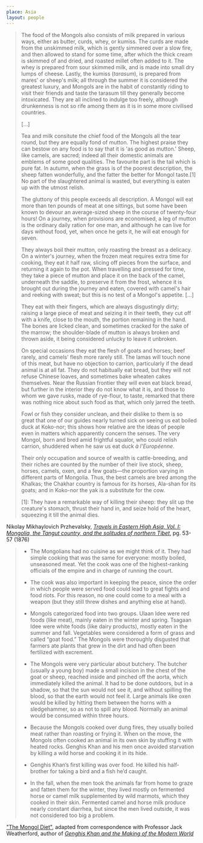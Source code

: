 ```yaml
---
place: Asia
layout: people
---
```


> The food of the Mongols also consists of milk prepared in various ways, either as butter, curds, whey, or kumiss. The curds are made from the unskimmed milk, which is gently simmered over a slow fire, and then allowed to stand for some time, after which the thick cream is skimmed of and dried, and roasted millet often added to it. The whey is prepared from sour skimmed milk, and is made into small dry lumps of cheese. Lastly, the kumiss (_tarasum_), is prepared from mares' or sheep's milk; all through the summer it is considered the greatest luxury, and Mongols are in the habit of constantly riding to visit their friends and taste the tarasum till they generally become intoxicated. They are all inclined to indulge too freely, although drunkenness is not so rife among them as it is in some more civilised countries.
>
> […]
>
> Tea and milk consitute the chief food of the Mongols all the tear round, but they are equally fond of mutton. The highest praise they can bestow on any food is to say that it is 'as good as mutton.' Sheep, like camels, are sacred; indeed all their domestic animals are emblems of some good qualities. The favourite part is the tail which is pure fat. In autumn, when the grass is of the poorest description, the sheep fatten wonderfully, and the fatter the better for Mongol taste.[1] No part of the slaughtered animal is wasted, but everything is eaten up with the utmost relish.
>
> The gluttony of this people exceeds all description. A Mongol will eat more than ten pounds of meat at one sittings, but some have been known to devour an average-sized sheep in the course of twenty-four hours! On a journey, when provisions are economised, a leg of mutton is the ordinary daily ration for one man, and although he can live for days without food, yet, when once he gets it, he will eat enough for seven.
>
> They always boil their mutton, only roasting the breast as a delicacy. On a winter's journey, when the frozen meat requires extra time for cooking, they eat it half raw, slicing off pieces from the surface, and returning it again to the pot. When travelling and pressed for time, they take a piece of mutton and place it on the back of the camel, underneath the saddle, to preserve it from the frost, whence it is brought out during the journey and eaten, covered with camel's hair and reeking with sweat; but this is no test of a Mongol's appetite. […]
>
> They eat with their fingers, which are always disgustingly dirty; raising a large piece of meat and seizing it in their teeth, they cut off with a knife, close to the mouth, the portion remaining in the hand. The bones are licked clean, and sometimes cracked for the sake of the marrow; the shoulder-blade of mutton is always broken and thrown aside, it being considered unlucky to leave it unbroken.
>
> On special occasions they eat the flesh of goats and horses; beef rarely, and camels' flesh more rarely still. The lamas will touch none of this meat, but have no objection to carrion, particularly if the dead animal is at all fat. They do not habitually eat bread, but they will not refuse Chinese loaves, and sometimes bake wheaten cakes themselves. Near the Russian frontier they will even eat black bread, but further in the interior they do not know what it is, and those to whom we gave rusks, made of rye-flour, to taste, remarked that there was nothing nice about such food as that, which only jarred the teeth.
>
> Fowl or fish they consider unclean, and their dislike to them is so great that one of our guides nearly turned sick on seeing us eat boiled duck at Koko-nor; this shows how relative are the ideas of people even in matters which apparently concern the senses. The very Mongol, born and bred amid frightful squalor, who could relish carrion, shuddered when he saw us eat duck _à l'Européenne_.
>
> Their only occupation and source of wealth is cattle-breeding, and their riches are counted by the number of their live stock, sheep, horses, camels, oxen, and a few goats—the proportion varying in different parts of Mongolia. Thus, the best camels are bred among the Khalkas; the Chakhar country is famous for its horses, Ala-shan for its goats; and in Koko-nor the yak is a substitute for the cow.
>
> \[1]: They have a remarkable way of killing their sheep: they slit up the creature's stomach, thrust their hand in, and seize hold of the heart, squeezing it till the animal dies.

Nikolay Mikhaylovich Przhevalsky, [_Travels in Eastern High Asia, Vol. I: Mongolia, the Tangut country, and the solitudes of northern Tibet_](https://archive.org/details/mongoliatangutco01przh/page/52), pg. 53-57 (1876)

> * The Mongolians had no cuisine as we might think of it. They had simple cooking that was the same for everyone: mostly boiled, unseasoned meat. Yet the cook was one of the highest-ranking officials of the empire and in charge of running the court.
>
> * The cook was also important in keeping the peace, since the order in which people were served food could lead to great fights and food riots. For this reason, no one could come to a meal with a weapon (but they still threw dishes and anything else at hand).
>
> * Mongols categorized food into two groups. Ulaan Idee were red foods (like meat), mainly eaten in the winter and spring. Tsagaan Idee were white foods (like dairy products), mostly eaten in the summer and fall. Vegetables were considered a form of grass and called “goat food.” The Mongols were thoroughly disgusted that farmers ate plants that grew in the dirt and had often been fertilized with excrement.
>
> * The Mongols were very particular about butchery. The butcher (usually a young boy) made a small incision in the chest of the goat or sheep, reached inside and pinched off the aorta, which immediately killed the animal. It had to be done outdoors, but in a shadow, so that the sun would not see it, and without spilling the blood, so that the earth would not feel it. Large animals like oxen would be killed by hitting them between the horns with a sledgehammer, so as not to spill any blood. Normally an animal would be consumed within three hours.
>
> * Because the Mongols cooked over dung fires, they usually boiled meat rather than roasting or frying it. When on the move, the Mongols often cooked an animal in its own skin by stuffing it with heated rocks. Genghis Khan and his men once avoided starvation by killing a wild horse and cooking it in its hide.
>
> * Genghis Khan’s first killing was over food. He killed his half-brother for taking a bird and a fish he’d caught.
>
> * In the fall, when the men took the animals far from home to graze and fatten them for the winter, they lived mostly on fermented horse or camel milk supplemented by wild marmots, which they cooked in their skin. Fermented camel and horse milk produce nearly constant diarrhea, but since the men lived outside, it was not considered too big a problem.

["The Mongol Diet"](https://web.archive.org/web/20170604135902/http://luckypeach.com/the-mongol-diet/), adapted from correspondence with Professor Jack Weatherford, author of [_Genghis Khan and the Making of the Modern World_](https://www.amazon.com/Genghis-Khan-Making-Modern-World/dp/0609809644/)
